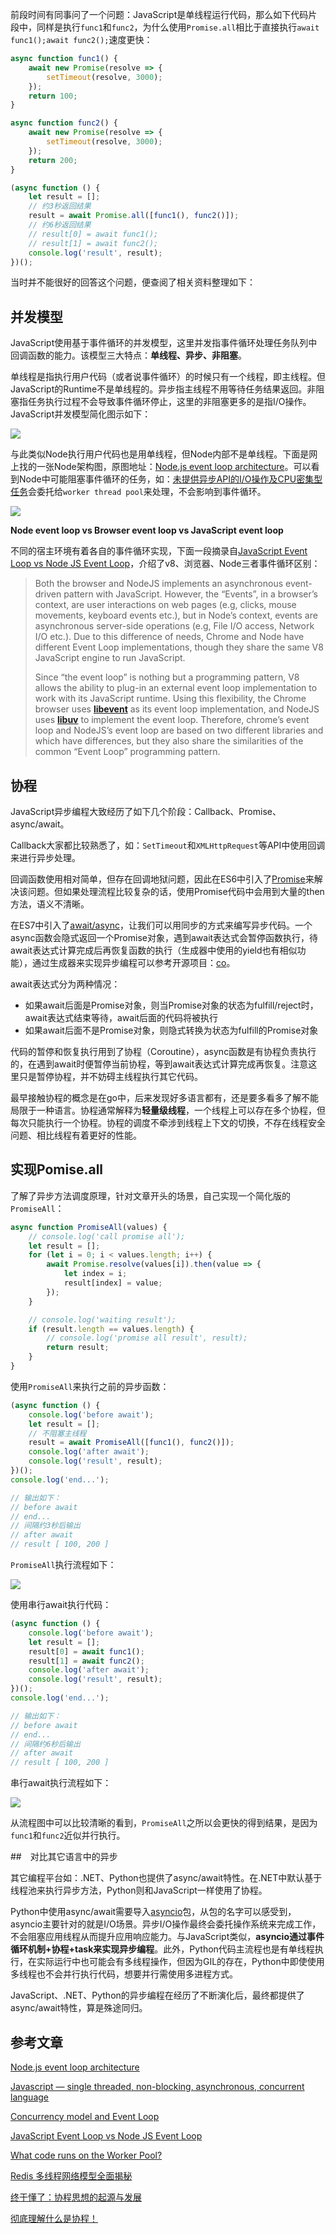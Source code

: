 前段时间有同事问了一个问题：JavaScript是单线程运行代码，那么如下代码片段中，同样是执行`func1`和`func2`，为什么使用`Promise.all`相比于直接执行`await func1();await func2();`速度更快：

```javascript
async function func1() {
    await new Promise(resolve => {
        setTimeout(resolve, 3000);
    });
    return 100;
}

async function func2() {
    await new Promise(resolve => {
        setTimeout(resolve, 3000);
    });
    return 200;
}

(async function () {
    let result = [];
    // 约3秒返回结果
    result = await Promise.all([func1(), func2()]);
    // 约6秒返回结果
    // result[0] = await func1();
    // result[1] = await func2();
    console.log('result', result);
})();
```

当时并不能很好的回答这个问题，便查阅了相关资料整理如下：

## 并发模型

JavaScript使用基于事件循环的并发模型，这里并发指事件循环处理任务队列中回调函数的能力。该模型三大特点：**单线程、异步、非阻塞**。

单线程是指执行用户代码（或者说事件循环）的时候只有一个线程，即主线程。但JavaScript的Runtime不是单线程的。异步指主线程不用等待任务结果返回。非阻塞指任务执行过程不会导致事件循环停止，这里的非阻塞更多的是指I/O操作。JavaScript并发模型简化图示如下：

![](imgs/js_concurrenct_model.jpg)

与此类似Node执行用户代码也是用单线程，但Node内部不是单线程。下面是网上找的一张Node架构图，原图地址：[Node.js event loop architecture](https://medium.com/preezma/node-js-event-loop-architecture-go-deeper-node-core-c96b4cec7aa4)。可以看到Node中可能阻塞事件循环的任务，如：[未提供异步API的I/O操作及CPU密集型任务](https://nodejs.org/en/docs/guides/dont-block-the-event-loop/#what-code-runs-on-the-worker-pool)会委托给`worker thread pool`来处理，不会影响到事件循环。

![](imgs/node_event_loop.png)



**Node event loop vs Browser event loop vs JavaScript event loop**

不同的宿主环境有着各自的事件循环实现，下面一段摘录自[JavaScript Event Loop vs Node JS Event Loop](https://blog.insiderattack.net/javascript-event-loop-vs-node-js-event-loop-aea2b1b85f5c)，介绍了v8、浏览器、Node三者事件循环区别：

> Both the browser and NodeJS implements an asynchronous event-driven pattern with JavaScript. However, the “Events”, in a browser’s context, are user interactions on web pages (e.g, clicks, mouse movements, keyboard events etc.), but in Node’s context, events are asynchronous server-side operations (e.g, File I/O access, Network I/O etc.). Due to this difference of needs, Chrome and Node have different Event Loop implementations, though they share the same V8 JavaScript engine to run JavaScript.
>
> Since “the event loop” is nothing but a programming pattern, V8 allows the ability to plug-in an external event loop implementation to work with its JavaScript runtime. Using this flexibility, the Chrome browser uses [**libevent**](https://libevent.org/) as its event loop implementation, and NodeJS uses [**libuv**](https://libuv.org/) to implement the event loop. Therefore, chrome’s event loop and NodeJS’s event loop are based on two different libraries and which have differences, but they also share the similarities of the common “Event Loop” programming pattern.

## 协程

JavaScript异步编程大致经历了如下几个阶段：Callback、Promise、async/await。

Callback大家都比较熟悉了，如：`SetTimeout`和`XMLHttpRequest`等API中使用回调来进行异步处理。

回调函数使用相对简单，但存在回调地狱问题，因此在ES6中引入了[Promise](https://developer.mozilla.org/en-US/docs/Web/JavaScript/Reference/Global_Objects/Promise)来解决该问题。但如果处理流程比较复杂的话，使用Promise代码中会用到大量的then方法，语义不清晰。

在ES7中引入了[await/async](https://developer.mozilla.org/en-US/docs/Web/JavaScript/Reference/Statements/async_function)，让我们可以用同步的方式来编写异步代码。一个async函数会隐式返回一个Promise对象，遇到await表达式会暂停函数执行，待await表达式计算完成后再恢复函数的执行（生成器中使用的yield也有相似功能），通过生成器来实现异步编程可以参考开源项目：[co](https://github.com/tj/co)。

await表达式分为两种情况：

+ 如果await后面是Promise对象，则当Promise对象的状态为fulfill/reject时， await表达式结束等待，await后面的代码将被执行
+ 如果await后面不是Promise对象，则隐式转换为状态为fulfill的Promise对象

代码的暂停和恢复执行用到了协程（Coroutine），async函数是有协程负责执行的，在遇到await时便暂停当前协程，等到await表达式计算完成再恢复。注意这里只是暂停协程，并不妨碍主线程执行其它代码。

最早接触协程的概念是在go中，后来发现好多语言都有，还是要多看多了解不能局限于一种语言。协程通常解释为**轻量级线程**，一个线程上可以存在多个协程，但每次只能执行一个协程。协程的调度不牵涉到线程上下文的切换，不存在线程安全问题、相比线程有着更好的性能。

## 实现Pomise.all

了解了异步方法调度原理，针对文章开头的场景，自己实现一个简化版的`PromiseAll`：

```javascript
async function PromiseAll(values) {
    // console.log('call promise all');
    let result = [];
    for (let i = 0; i < values.length; i++) {
        await Promise.resolve(values[i]).then(value => {
            let index = i;
            result[index] = value;
        });
    }

    // console.log('waiting result');
    if (result.length == values.length) {
        // console.log('promise all result', result);
        return result;
    }
}
```

使用`PromiseAll`来执行之前的异步函数：

```javascript
(async function () {
    console.log('before await');
    let result = [];
    // 不阻塞主线程
    result = await PromiseAll([func1(), func2()]);
    console.log('after await');
    console.log('result', result);
})();
console.log('end...');

// 输出如下：
// before await
// end...
// 间隔约3秒后输出
// after await
// result [ 100, 200 ]
```

`PromiseAll`执行流程如下：

![](imgs/promise_all_exec_flow.jpg)

使用串行await执行代码：

```javascript
(async function () {
    console.log('before await');
    let result = [];
    result[0] = await func1();
    result[1] = await func2();
    console.log('after await');
    console.log('result', result);
})();
console.log('end...');

// 输出如下：
// before await
// end...
// 间隔约6秒后输出
// after await
// result [ 100, 200 ]
```

串行await执行流程如下：

![](imgs/serial_await_exec_flow.jpg)

从流程图中可以比较清晰的看到，`PromiseAll`之所以会更快的得到结果，是因为`func1`和`func2`近似并行执行。

##　对比其它语言中的异步

其它编程平台如：.NET、Python也提供了async/await特性。在.NET中默认基于线程池来执行异步方法，Python则和JavaScript一样使用了协程。

Python中使用async/await需要导入[asyncio](https://docs.python.org/3/library/asyncio.html)包，从包的名字可以感受到，asyncio主要针对的就是I/O场景。异步I/O操作最终会委托操作系统来完成工作，不会阻塞应用线程从而提升应用响应能力。与JavaScript类似，**asyncio通过事件循环机制+协程+task来实现异步编程**。此外，Python代码主流程也是有单线程执行，在实际运行中也可能会有多线程操作，但因为GIL的存在，Python中即使使用多线程也不会并行执行代码，想要并行需使用多进程方式。

JavaScript、.NET、Python的异步编程在经历了不断演化后，最终都提供了async/await特性，算是殊途同归。

## 参考文章

[Node.js event loop architecture](https://medium.com/preezma/node-js-event-loop-architecture-go-deeper-node-core-c96b4cec7aa4)

[Javascript — single threaded, non-blocking, asynchronous, concurrent language](https://theflyingmantis.medium.com/javascript-single-threaded-non-blocking-asynchronous-concurrent-language-ffae97c57bef)

[Concurrency model and Event Loop](http://www-lia.deis.unibo.it/materiale/JS/developer.mozilla.org/en-US/docs/Web/JavaScript/EventLoop.html)

[JavaScript Event Loop vs Node JS Event Loop](https://blog.insiderattack.net/javascript-event-loop-vs-node-js-event-loop-aea2b1b85f5c)

[What code runs on the Worker Pool?](https://nodejs.org/en/docs/guides/dont-block-the-event-loop/#what-code-runs-on-the-worker-pool)

[Redis 多线程网络模型全面揭秘](https://segmentfault.com/a/1190000039223696)

[终于懂了：协程思想的起源与发展](https://mp.weixin.qq.com/s/Wy-_J9TlU3aSAJt24ZT5hw)

[彻底理解什么是协程！](https://mp.weixin.qq.com/s/mMVx31oQSYHE89gbwc12yw)

